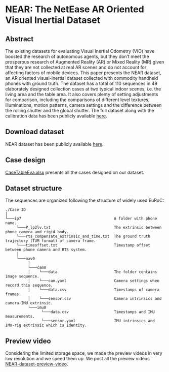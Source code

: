 # NEAR: The NetEase AR Oriented Visual Inertial Dataset

## Abstract

The existing datasets for evaluating Visual Inertial Odometry (VIO) have boosted the research of autonomous agents, but they don’t meet the prosperous research of Augmented Reality (AR) or Mixed Reality (MR) given that they are not collected at real AR scenes and do not account for affecting factors of mobile devices. This paper presents the NEAR dataset, an AR oriented visual-inertial dataset collected with commodity handheld phones with ground truth. The dataset has a total of 110 sequences in 49 elaborately designed collection cases at two typical indoor scenes, i.e. the living area and the table area. It also covers plenty of setting adjustments for comparison, including the comparisons of different level textures, illuminations, motion patterns, camera settings and the difference between the rolling shutter and the global shutter. The full dataset along with the calibration data has been publicly available [here](http://beidou.s.cn.vc/Supplier).

## Download dataset

NEAR dataset has been publicly available [here](http://beidou.s.cn.vc/Supplier).

## Case design

[CaseTableEva.xlsx](CaseTableEva.xlsx) presents all the cases designed on our dataset.

## Dataset structure

The sequences are organized following the structure of widely used EuRoC:

```
./Case ID
│
└───ip7                                         A folder with phone name.
     └───P_lp2lv.txt                            The extrinsic between phone camera and rigid body.
     └───rts_compensate_extrinsic_and_time.txt  The ground truth trajectory (TUM format) of camera frame.
     └───timeoffset.txt                         Timestamp offset between phone camera and RTS system.
     │
     └───mav0
          │
          └───cam0
          │    └───data                         The folder contains image sequence.
          │    └───cam.yaml                     Camera settings when record this sequence.
          │    └───data.csv                     Timestamps of camera frames.
          │    └───sensor.csv                   Camera intrinsics and camera-IMU extrinsic.
          └───imu0
                └───data.csv                    Timestamps and IMU measurements.
                └───sensor.yaml                 IMU intrinsics and IMU-rig extrinsic which is identity.
```

## Preview video

Considering the limited storage space, we made the preview videos in very low resolution and we speed them up. We post all the preview videos [NEAR-dataset-preview-video](https://www.youtube.com/channel/UCD89MMVLJYi9ZqWKdwmGpaQ/playlists?view_as=subscriber).
